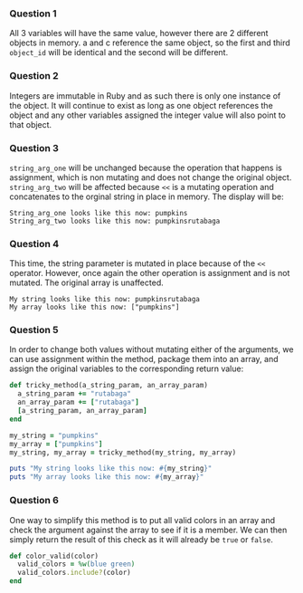 ### Question 1
All 3 variables will have the same value, however there are 2 different objects in memory. a and c reference the same object, so the first and third `object_id` will be identical and the second will be different.

### Question 2
Integers are immutable in Ruby and as such there is only one instance of the object. It will continue to exist as long as one object references the object and any other variables assigned the integer value will also point to that object.

### Question 3
`string_arg_one` will be unchanged because the operation that happens is assignment, which is non mutating and does not change the original object. `string_arg_two` will be affected because `<<` is a mutating operation and concatenates to the orginal string in place in memory. The display will be:
```
String_arg_one looks like this now: pumpkins
String_arg_two looks like this now: pumpkinsrutabaga
```

### Question 4
This time, the string parameter is mutated in place because of the `<<` operator. However, once again the other operation is assignment and is not mutated. The original array is unaffected.
```
My string looks like this now: pumpkinsrutabaga
My array looks like this now: ["pumpkins"]
```

### Question 5
In order to change both values without mutating either of the arguments, we can use assignment within the method, package them into an array, and assign the original variables to the corresponding return value:
```ruby
def tricky_method(a_string_param, an_array_param)
  a_string_param += "rutabaga"
  an_array_param += ["rutabaga"]
  [a_string_param, an_array_param]
end

my_string = "pumpkins"
my_array = ["pumpkins"]
my_string, my_array = tricky_method(my_string, my_array)

puts "My string looks like this now: #{my_string}"
puts "My array looks like this now: #{my_array}"
```

### Question 6
One way to simplify this method is to put all valid colors in an array and check the argument against the array to see if it is a member. We can then simply return the result of this check as it will already be `true` or `false`.
```ruby
def color_valid(color)
  valid_colors = %w(blue green)
  valid_colors.include?(color)
end
```